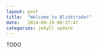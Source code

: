 ```yaml
---
layout: post
title:  "Welcome to Blinktrade!"
date:   2014-09-19 00:37:47
categories: jekyll update
---
```


TODO

[jekyll-gh]: https://github.com/jekyll/jekyll
[jekyll]:    http://jekyllrb.com

